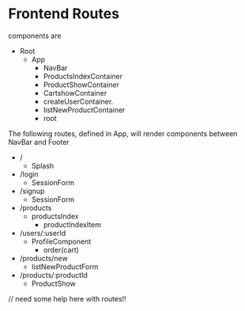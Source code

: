 # Frontend Routes
components are 
* Root
  * App
     * NavBar
     * ProductsIndexContainer
     * ProductShowContainer
     * CartshowContainer
     * createUserContainer.
     * listNewProductContainer
     * root

The following routes, defined in App, will render components between NavBar and Footer
* /
  * Splash
* /login
  * SessionForm
* /signup
  * SessionForm
* /products
  * productsIndex
    * productIndexItem  
* /users/:userId
  * ProfileComponent
     * order(cart)   
* /products/new
  * listNewProductForm
* /products/:productId
  * ProductShow

// need some help here with routes!!